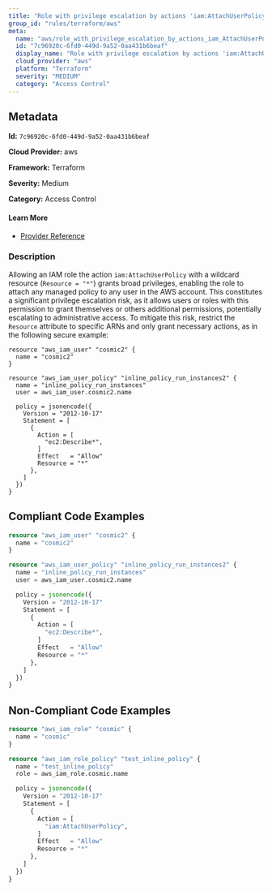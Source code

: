 ```yaml
---
title: "Role with privilege escalation by actions 'iam:AttachUserPolicy'"
group_id: "rules/terraform/aws"
meta:
  name: "aws/role_with_privilege_escalation_by_actions_iam_AttachUserPolicy"
  id: "7c96920c-6fd0-449d-9a52-0aa431b6beaf"
  display_name: "Role with privilege escalation by actions 'iam:AttachUserPolicy'"
  cloud_provider: "aws"
  platform: "Terraform"
  severity: "MEDIUM"
  category: "Access Control"
---
```

## Metadata

**Id:** `7c96920c-6fd0-449d-9a52-0aa431b6beaf`

**Cloud Provider:** aws

**Framework:** Terraform

**Severity:** Medium

**Category:** Access Control

#### Learn More

 - [Provider Reference](https://registry.terraform.io/providers/hashicorp/aws/latest/docs/resources/iam_role_policy#policy)

### Description

 Allowing an IAM role the action `iam:AttachUserPolicy` with a wildcard resource (`Resource = "*"`) grants broad privileges, enabling the role to attach any managed policy to any user in the AWS account. This constitutes a significant privilege escalation risk, as it allows users or roles with this permission to grant themselves or others additional permissions, potentially escalating to administrative access. To mitigate this risk, restrict the `Resource` attribute to specific ARNs and only grant necessary actions, as in the following secure example:

```
resource "aws_iam_user" "cosmic2" {
  name = "cosmic2"
}

resource "aws_iam_user_policy" "inline_policy_run_instances2" {
  name = "inline_policy_run_instances"
  user = aws_iam_user.cosmic2.name

  policy = jsonencode({
    Version = "2012-10-17"
    Statement = [
      {
        Action = [
          "ec2:Describe*",
        ]
        Effect   = "Allow"
        Resource = "*"
      },
    ]
  })
}
```


## Compliant Code Examples
```terraform
resource "aws_iam_user" "cosmic2" {
  name = "cosmic2"
}

resource "aws_iam_user_policy" "inline_policy_run_instances2" {
  name = "inline_policy_run_instances"
  user = aws_iam_user.cosmic2.name

  policy = jsonencode({
    Version = "2012-10-17"
    Statement = [
      {
        Action = [
          "ec2:Describe*",
        ]
        Effect   = "Allow"
        Resource = "*"
      },
    ]
  })
}

```
## Non-Compliant Code Examples
```terraform
resource "aws_iam_role" "cosmic" {
  name = "cosmic"
}

resource "aws_iam_role_policy" "test_inline_policy" {
  name = "test_inline_policy"
  role = aws_iam_role.cosmic.name

  policy = jsonencode({
    Version = "2012-10-17"
    Statement = [
      {
        Action = [
          "iam:AttachUserPolicy",
        ]
        Effect   = "Allow"
        Resource = "*"
      },
    ]
  })
}

```